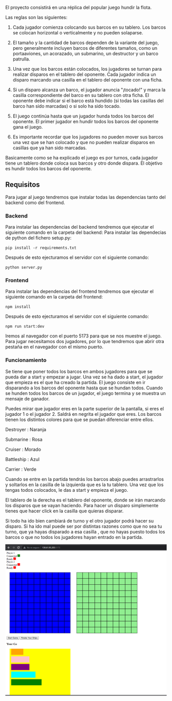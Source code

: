 El proyecto consistirá en una réplica del popular juego hundir la flota.

Las reglas son las siguientes:

1. Cada jugador comienza colocando sus barcos en su tablero. Los barcos se colocan horizontal o verticalmente y no pueden solaparse.

2. El tamaño y la cantidad de barcos dependen de la variante del juego, pero generalmente incluyen barcos de diferentes tamaños, como un portaaviones, un acorazado, un submarino, un destructor y un barco patrulla.

3. Una vez que los barcos están colocados, los jugadores se turnan para realizar disparos en el tablero del oponente. Cada jugador indica un disparo marcando una casilla en el tablero del oponente con una ficha.

4. Si un disparo alcanza un barco, el jugador anuncia "¡tocado!" y marca la casilla correspondiente del barco en su tablero con otra ficha. El oponente debe indicar si el barco está hundido (si todas las casillas del barco han sido marcadas) o si solo ha sido tocado.

5. El juego continúa hasta que un jugador hunda todos los barcos del oponente. El primer jugador en hundir todos los barcos del oponente gana el juego.

6. Es importante recordar que los jugadores no pueden mover sus barcos una vez que se han colocado y que no pueden realizar disparos en casillas que ya han sido marcadas.

Basicamente como se ha explicado el juego es por turnos, cada jugador tiene un tablero donde coloca sus barcos y otro donde dispara. El objetivo es hundir todos los barcos del oponente.

## Requisitos
Para jugar al juego tendremos que instalar todas las dependencias tanto del backend como del frontend.

### Backend
Para instalar las dependencias del backend tendremos que ejecutar el siguiente comando en la carpeta del backend:
Para instalar las dependecias de python del fichero setup.py:
```
pip install -r requirements.txt
```
Después de esto ejecturamos el servidor con el siguiente comando:
```
python server.py
```

### Frontend
Para instalar las dependencias del frontend tendremos que ejecutar el siguiente comando en la carpeta del frontend:
```
npm install
```
Después de esto ejecturamos el servidor con el siguiente comando:
```
npm run start:dev
```

Iremos al navegador con el puerto 5173 para que se nos muestre el juego. Para jugar necesitamos dos jugadores, por lo que tendremos que abrir otra pestaña en el navegador con el mismo puerto.

### Funcionamiento

Se tiene que poner todos los barcos en ambos jugadores para que se pueda dar a start y empezar a jugar. Una vez se ha dado a start, el jugador que empieza es el que ha creado la partida. El juego consiste en ir disparando a los barcos del oponente hasta que se hundan todos. Cuando se hunden todos los barcos de un jugador, el juego termina y se muestra un mensaje de ganador.

Puedes mirar que jugador eres en la parte superior de la pantalla, si eres el jugador 1 o el jugador 2. Saldrá en negrita el jugador que eres.
Los barcos tienen los distintos colores para que se puedan diferenciar entre ellos.

Destroyer : Naranja

Submarine : Rosa

Cruiser : Morado

Battleship : Azul

Carrier : Verde

Cuando se entre en la partida tendrás los barcos abajo puedes arrastrarlos y soltarlos en la casilla de la izquierda que es la tu tablero. Una vez que los tengas todos colocados, le das a start y empieza el juego.

El tablero de la derecha es el tablero del oponente, donde se irán marcando los disparos que se vayan haciendo. Para hacer un disparo simplemente tienes que hacer click en la casilla que quieras disparar. 

Si todo ha ido bien cambiará de turno y el otro jugador podrá hacer su disparo. Si ha ido mal puede ser por distintas razones como que no sea tu turno, que ya hayas disparado a esa casilla , que no hayas puesto todos los barcos o que no todos los jugadores hayan entrado en la partida.

![](./frontend/src/assets/images/pantalla_final.PNG)
